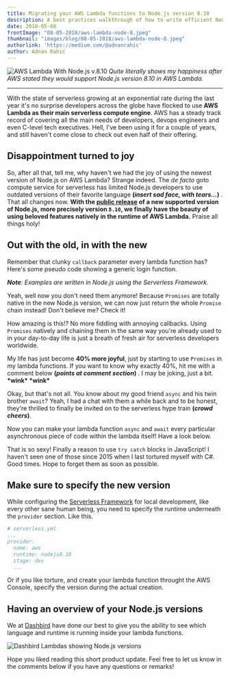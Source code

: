 ```yaml
---
title: Migrating your AWS Lambda functions to Node.js version 8.10
description: A best practices walkthrough of how to write efficient Node.js v.8.10 code on AWS Lambda. This is packed with examples of how to re-write your existing Node.js v.6.10 code as well!
date: 2018-05-08
frontImage: "08-05-2018/aws-lambda-node-8.jpeg"
thumbnail: "images/blog/08-05-2018/aws-lambda-node-8.jpeg"
authorlink: 'https://medium.com/@adnanrahic'
author: Adnan Rahić
---
```

![AWS Lambda With Node.js v.8.10](/images/blog/08-05-2018/aws-lambda-node-8.jpeg)
_Quite literally shows my happiness after AWS stated they would support Node.js version 8.10 in AWS Lambda._

___

With the state of serverless growing at an exponential rate during the last year it's no surprise developers across the globe have flocked to use **AWS Lambda as their main serverless compute engine**. AWS has a steady track record of covering all the main needs of developers, devops engineers and even C-level tech executives. Hell, I've been using it for a couple of years, and still haven't come close to check out even half of their offering. 

## Disappointment turned to joy 
So, after all that, tell me, why haven't we had the joy of using the newest version of Node.js on AWS Lambda? Strange indeed. The _de facto_ goto compute service for serverless has limited Node.js developers to use outdated versions of their favorite language **(_insert sad face, with tears..._)** . That all changes now. **With the [public release](https://aws.amazon.com/blogs/compute/node-js-8-10-runtime-now-available-in-aws-lambda/) of a new supported version of Node.js, more precisely version `8.10`, we finally have the beauty of using beloved features natively in the runtime of AWS Lambda.** Praise all things holy!

## Out with the old, in with the new
Remember that clunky `callback` parameter every lambda function has? Here's some pseudo code showing a generic login function.

_**Note**: Examples are written in Node.js using the Serverless Framework._

<script src="https://gist.github.com/adnanrahic/693516c84cdb318b6335a1dd82a51a2e.js"></script>

Yeah, well now you don't need them anymore! Because `Promises` are totally native in the new Node.js version, we can now just return the whole `Promise` chain instead! Don't believe me? Check it!

<script src="https://gist.github.com/adnanrahic/e8b45fb452f5ce53d3907b9f184b22c8.js"></script>

How amazing is this!? No more fiddling with annoying callbacks. Using `Promises` natively and chaining them in the same way you're already used to in your day-to-day life is just a breath of fresh air for serverless developers worldwide. 

My life has just become **40% more joyful**, just by starting to use `Promises` in my lambda functions. If you want to know why exactly 40%, hit me with a comment below **(_points at comment section_)** . I may be joking, just a bit. **\*wink\* \*wink\***

Okay, but that's not all. You know about my good friend `async` and his twin brother `await`? Yeah, I had a chat with them a while back and to be honest, they're thrilled to finally be invited on to the serverless hype train **(_crowd cheers_)**.

Now you can make your lambda function `async` and `await` every particular asynchronous piece of code within the lambda itself! Have a look below.

<script src="https://gist.github.com/adnanrahic/8e0ddd50e5e9197ad9ca4028c295381e.js"></script>

That is so sexy! Finally a reason to use `try catch` blocks in JavaScript! I haven't seen one of those since 2015 when I last tortured myself with C#. Good times. Hope to forget them as soon as possible.

## Make sure to specify the new version
While configuring the [Serverless Framework](https://serverless.com/) for local development, like every other sane human being, you need to specify the runtime underneath the `provider` section. Like this.

```yaml
# serverless.yml
...
provider:
  name: aws
  runtime: nodejs8.10
  stage: dev
  ...
```

Or if you like torture, and create your lambda function throught the AWS Console, specify the version during the actual creation.

## Having an overview of your Node.js versions
We at [Dashbird](https://dashbird.io/) have done our best to give you the ability to see which language and runtime is running inside your lambda functions. 

![Dashbird Lambdas showing Node.js versions](/images/blog/08-05-2018/app-node-versions.png)




Hope you liked reading this short product update. Feel free to let us know in the comments below if you have any questions or remarks!